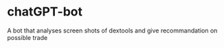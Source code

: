# chatGPT-bot
A bot that analyses screen shots of dextools and give recommandation on possible trade
